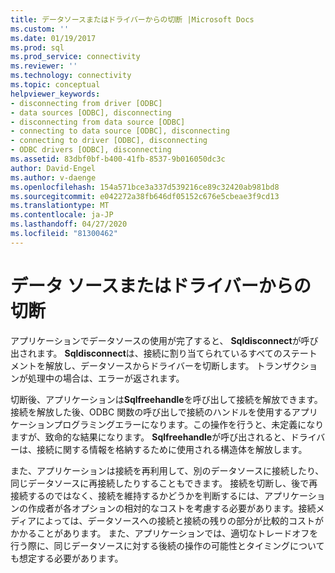```yaml
---
title: データソースまたはドライバーからの切断 |Microsoft Docs
ms.custom: ''
ms.date: 01/19/2017
ms.prod: sql
ms.prod_service: connectivity
ms.reviewer: ''
ms.technology: connectivity
ms.topic: conceptual
helpviewer_keywords:
- disconnecting from driver [ODBC]
- data sources [ODBC], disconnecting
- disconnecting from data source [ODBC]
- connecting to data source [ODBC], disconnecting
- connecting to driver [ODBC], disconnecting
- ODBC drivers [ODBC], disconnecting
ms.assetid: 83dbf0bf-b400-41fb-8537-9b016050dc3c
author: David-Engel
ms.author: v-daenge
ms.openlocfilehash: 154a571bce3a337d539216ce89c32420ab981bd8
ms.sourcegitcommit: e042272a38fb646df05152c676e5cbeae3f9cd13
ms.translationtype: MT
ms.contentlocale: ja-JP
ms.lasthandoff: 04/27/2020
ms.locfileid: "81300462"
---
```

# <a name="disconnecting-from-a-data-source-or-driver"></a>データ ソースまたはドライバーからの切断
アプリケーションでデータソースの使用が完了すると、 **Sqldisconnect**が呼び出されます。 **Sqldisconnect**は、接続に割り当てられているすべてのステートメントを解放し、データソースからドライバーを切断します。 トランザクションが処理中の場合は、エラーが返されます。  
  
 切断後、アプリケーションは**Sqlfreehandle**を呼び出して接続を解放できます。 接続を解放した後、ODBC 関数の呼び出しで接続のハンドルを使用するアプリケーションプログラミングエラーになります。この操作を行うと、未定義になりますが、致命的な結果になります。 **Sqlfreehandle**が呼び出されると、ドライバーは、接続に関する情報を格納するために使用される構造体を解放します。  
  
 また、アプリケーションは接続を再利用して、別のデータソースに接続したり、同じデータソースに再接続したりすることもできます。 接続を切断し、後で再接続するのではなく、接続を維持するかどうかを判断するには、アプリケーションの作成者が各オプションの相対的なコストを考慮する必要があります。接続メディアによっては、データソースへの接続と接続の残りの部分が比較的コストがかかることがあります。 また、アプリケーションでは、適切なトレードオフを行う際に、同じデータソースに対する後続の操作の可能性とタイミングについても想定する必要があります。
